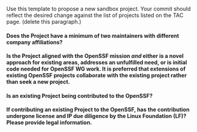 <!-- PR Template for Sandbox Proposal -->

Use this template to propose a new sandbox project. Your commit should reflect the desired change against the list of projects listed on the TAC page. (delete this paragraph.)

#### Does the Project have a minimum of two maintainers with different company affiliations?

#### Is the Project aligned with the OpenSSF mission _and_ either is a novel approach for existing areas, addresses an unfulfilled need, or is initial code needed for OpenSSF WG work. It is preferred that extensions of existing OpenSSF projects collaborate with the existing project rather than seek a new project.

#### Is an existing Project being contributed to the OpenSSF?


#### If contributing an existing Project to the OpenSSF, has the contribution undergone license and IP due diligence by the Linux Foundation (LF)? Please provide legal information.
